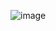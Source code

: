 ![image](https://github.com/JosselynVera/TareaAplicacionResponsiva/assets/151960853/3e1e26e8-54d5-4ba2-b2c9-1b4e7b144385)

